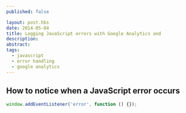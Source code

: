 ```yaml
---
published: false

layout: post.hbs
date: 2014-05-04
title: Logging JavaScript errors with Google Analytics and
description:
abstract:
tags:
  - javascript
  - error handling
  - google analytics
---
```


## How to notice when a JavaScript error occurs

```js
window.addEventListener('error', function () {});
```

